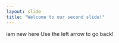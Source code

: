 ```yaml
---
layout: slide
title: "Welcome to our second slide!"
---
```

iam new here
Use the left arrow to go back!
